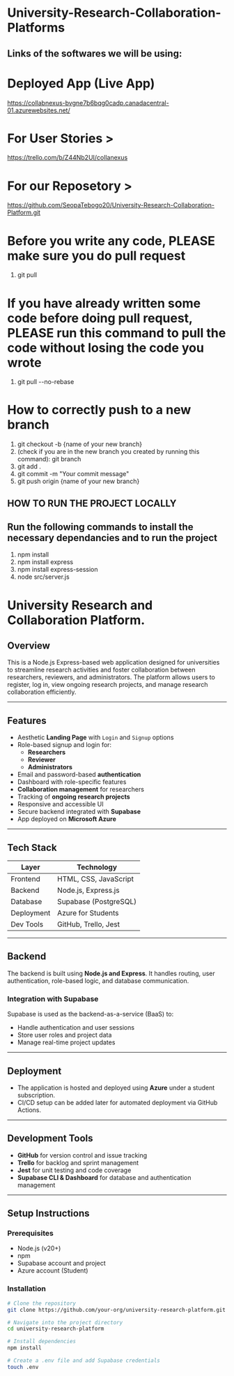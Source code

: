 # University-Research-Collaboration-Platforms

## Links of the softwares we will be using:
# Deployed App (Live App)
https://collabnexus-bvgne7b6bqg0cadp.canadacentral-01.azurewebsites.net/

# For User Stories >
https://trello.com/b/Z44Nb2UI/collanexus

# For our Reposetory >
https://github.com/SeopaTebogo20/University-Research-Collaboration-Platform.git

# Before you write any code, PLEASE make sure you do pull request
1. git pull
# If you have already written some code before doing pull request, PLEASE run this command to pull the code without losing the code you wrote
1. git pull --no-rebase

# How to correctly push to a new branch
1. git checkout -b {name of your new branch}
2. (check if you are in the new branch you created by running this command): git branch
2. git add .
3. git commit -m "Your commit message"
4. git push origin {name of your new branch}

## HOW TO RUN THE PROJECT LOCALLY
 ## Run the following commands to install the necessary dependancies and to run the project
 1. npm install
 2. npm install express
 3. npm install express-session
 4. node src/server.js

# University Research and Collaboration Platform.

## Overview

This is a Node.js Express-based web application designed for universities to streamline research activities and foster collaboration between researchers, reviewers, and administrators. The platform allows users to register, log in, view ongoing research projects, and manage research collaboration efficiently.

---

## Features

- Aesthetic **Landing Page** with `Login` and `Signup` options
- Role-based signup and login for:
  - **Researchers**
  - **Reviewer**
  - **Administrators**
- Email and password-based **authentication**
- Dashboard with role-specific features
- **Collaboration management** for researchers
- Tracking of **ongoing research projects**
- Responsive and accessible UI
- Secure backend integrated with **Supabase**
- App deployed on **Microsoft Azure**

---

## Tech Stack

| Layer       | Technology               |
|-------------|--------------------------|
| Frontend    | HTML, CSS, JavaScript    |
| Backend     | Node.js, Express.js      |
| Database    | Supabase (PostgreSQL)    |
| Deployment  | Azure for Students       |
| Dev Tools   | GitHub, Trello, Jest     |

---

## Backend

The backend is built using **Node.js and Express**. It handles routing, user authentication, role-based logic, and database communication.

### Integration with Supabase

Supabase is used as the backend-as-a-service (BaaS) to:
- Handle authentication and user sessions
- Store user roles and project data
- Manage real-time project updates

---

## Deployment

- The application is hosted and deployed using **Azure** under a student subscription.
- CI/CD setup  can be added later for automated deployment via GitHub Actions.

---

## Development Tools

- **GitHub** for version control and issue tracking
- **Trello** for backlog and sprint management
- **Jest** for unit testing and code coverage
- **Supabase CLI & Dashboard** for database and authentication management

---

## Setup Instructions

### Prerequisites

- Node.js (v20+)
- npm
- Supabase account and project
- Azure account (Student)

### Installation

```bash
# Clone the repository
git clone https://github.com/your-org/university-research-platform.git

# Navigate into the project directory
cd university-research-platform

# Install dependencies
npm install

# Create a .env file and add Supabase credentials
touch .env
